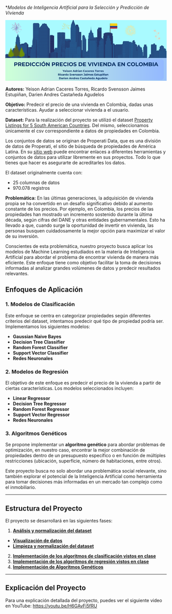 

**Modelos de Inteligencia Artificial para la Selección y Predicción de Vivienda*

<img src="https://github.com/RicardoJaimes04/MachineLearningwithHouses/blob/main/banner.png">

**Autores:** Yeison Adrian Caceres Torres, Ricardo Svensson Jaimes Estupiñan, Darien Andres Castañeda Agudelos

**Objetivo:** Predecir el precio de una vivienda en Colombia, dadas unas características. Ayudar a seleccionar vivienda a el usuario.

**Dataset:** 
Para la realización del proyecto se utilizó el dataset <a href="https://www.kaggle.com/datasets/rmjacobsen/property-listings-for-5-south-american-countries?select=co_properties.csv">Property Listings for 5 South American Countries</a>. Del mismo, seleccionamos únicamente el csv correspondiente a datos de propiedades en Colombia.

Los conjuntos de datos se originan de Properati Data, que es una división de datos de Properati, el sitio de búsqueda de propiedades de América Latina. En su <a href="https://www.properati.com.ar">sitio web</a> puede encontrar enlaces a diferentes herramientas y conjuntos de datos para utilizar libremente en sus proyectos. Todo lo que tienes que hacer es asegurarte de acreditarles los datos.

El dataset originalmente cuenta con:
- 25 columnas de datos
- 970.078 registros

**Problemática:**
En las últimas generaciones, la adquisición de vivienda propia se ha convertido en un desafío significativo debido al aumento constante de los precios. Por ejemplo, en Colombia, los precios de las propiedades han mostrado un incremento sostenido durante la última década, según cifras del DANE y otras entidades gubernamentales. Esto ha llevado a que, cuando surge la oportunidad de invertir en vivienda, las personas busquen cuidadosamente la mejor opción para maximizar el valor de su inversión.

Conscientes de esta problemática, nuestro proyecto busca aplicar los modelos de Machine Learning estudiados en la materia de Inteligencia Artificial para abordar el problema de encontrar vivienda de manera más eficiente. Este enfoque tiene como objetivo facilitar la toma de decisiones informadas al analizar grandes volúmenes de datos y predecir resultados relevantes.

## **Enfoques de Aplicación**

### **1. Modelos de Clasificación**
Este enfoque se centra en categorizar propiedades según diferentes criterios del dataset, intentamos predecir qué tipo de propiedad podría ser. Implementamos los siguientes modelos:

- **Gaussian Naive Bayes**
- **Decision Tree Classifier**
- **Random Forest Classifier**
- **Support Vector Classifier**
- **Redes Neuronales**

### **2. Modelos de Regresión**
El objetivo de este enfoque es predecir el precio de la vivienda a partir de ciertas características. Los modelos seleccionados incluyen:
- **Linear Regressor**
- **Decision Tree Regressor**
- **Random Forest Regressor**
- **Support Vector Regressor**
- **Redes Neuronales**

### **3. Algoritmos Genéticos**
Se propone implementar un **algoritmo genético** para abordar problemas de optimización, en nuestro caso, encontrar la mejor combinación de propiedades dentro de un presupuesto específico o en función de múltiples restricciones (ubicación, superficie, número de habitaciones, entre otros).

Este proyecto busca no solo abordar una problemática social relevante, sino también explorar el potencial de la Inteligencia Artificial como herramienta para tomar decisiones más informadas en un mercado tan complejo como el inmobiliario.

---

## **Estructura del Proyecto**
El proyecto se desarrollará en las siguientes fases:
1. [**Análisis y normalización del dataset**](#analisis)
  - [**Visualización de datos**](#vis)
  - [**Limpieza y normalización del dataset**](#clean)
2. [**Implementación de los algoritmos de clasificación vistos en clase**](#cla)
3. [**Implementación de los algoritmos de regresión vistos en clase**](#reg)
4. [**Implementación de Algoritmos Genéticos**](#gen)

---

## **Explicación del Proyecto**
Para una explicación detallada del proyecto, puedes ver el siguiente video en YouTube: https://youtu.be/H6GAvFi5fRU
